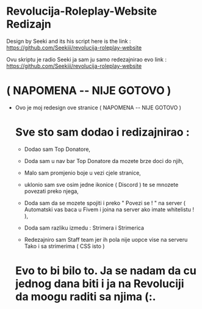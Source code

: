 # Revolucija-Roleplay-Website Redizajn

Design by Seeki and its his script here is the link : https://github.com/Seekiii/revolucija-roleplay-website


Ovu skriptu je radio Seeki ja sam ju samo redezajnirao evo link : https://github.com/Seekiii/revolucija-roleplay-website 

# ( NAPOMENA -- NIJE GOTOVO )

- Ovo je moj redesign ove stranice ( NAPOMENA -- NIJE GOTOVO )



  # Sve sto sam dodao i redizajnirao :

  - Dodao sam Top Donatore,
 
  - Doda sam u nav bar Top Donatore da mozete brze doci do njih,
 
  - Malo sam promjenio boje u vezi cjele stranice,
 
  - uklonio sam sve osim jedne ikonice ( Discord ) te se mnozete povezati preko njega,
 
  -  Doda sam da se mozete spojiti i preko " Povezi se ! " na server ( Automatski vas baca u Fivem i joina na server ako imate whitelistu ! ),
 
  -  Doda sam razliku izmedu : Strimera i  Strimerica

  -  Redezajniro sam Staff team jer ih pola nije uopce vise na serveru Tako i sa strimerima ( CSS isto )


  # Evo to bi bilo to. Ja se nadam da cu jednog dana biti i ja na Revoluciji da moogu raditi sa njima (:.
